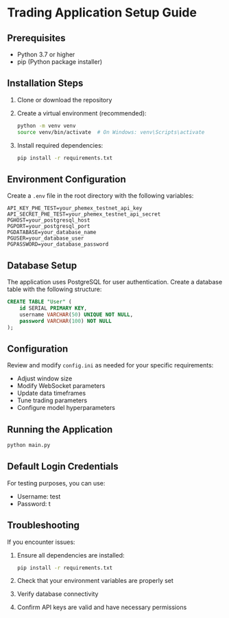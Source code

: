 # Trading Application Setup Guide

## Prerequisites

- Python 3.7 or higher
- pip (Python package installer)

## Installation Steps

1. Clone or download the repository

2. Create a virtual environment (recommended):
   ```bash
   python -m venv venv
   source venv/bin/activate  # On Windows: venv\Scripts\activate
   ```

3. Install required dependencies:
   ```bash
   pip install -r requirements.txt
   ```

## Environment Configuration

Create a `.env` file in the root directory with the following variables:

```
API_KEY_PHE_TEST=your_phemex_testnet_api_key
API_SECRET_PHE_TEST=your_phemex_testnet_api_secret
PGHOST=your_postgresql_host
PGPORT=your_postgresql_port
PGDATABASE=your_database_name
PGUSER=your_database_user
PGPASSWORD=your_database_password
```

## Database Setup

The application uses PostgreSQL for user authentication. Create a database table with the following structure:

```sql
CREATE TABLE "User" (
    id SERIAL PRIMARY KEY,
    username VARCHAR(50) UNIQUE NOT NULL,
    password VARCHAR(100) NOT NULL
);
```

## Configuration

Review and modify `config.ini` as needed for your specific requirements:
- Adjust window size
- Modify WebSocket parameters
- Update data timeframes
- Tune trading parameters
- Configure model hyperparameters

## Running the Application

```bash
python main.py
```

## Default Login Credentials

For testing purposes, you can use:
- Username: test
- Password: t

## Troubleshooting

If you encounter issues:

1. Ensure all dependencies are installed:
   ```bash
   pip install -r requirements.txt
   ```

2. Check that your environment variables are properly set

3. Verify database connectivity

4. Confirm API keys are valid and have necessary permissions